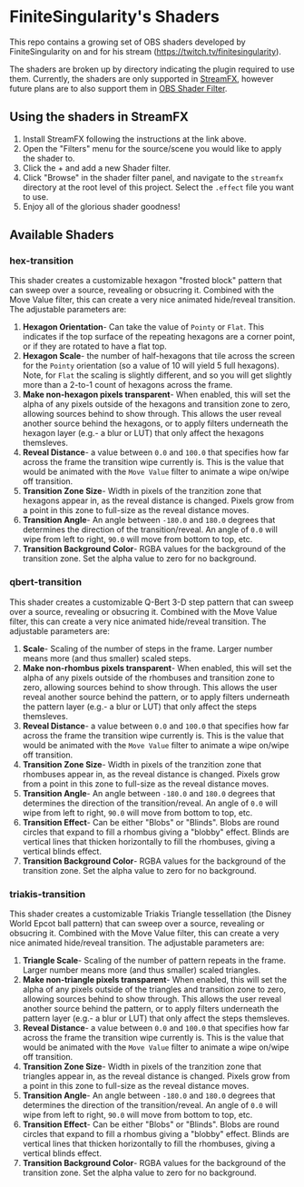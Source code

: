 # FiniteSingularity's Shaders

This repo contains a growing set of OBS shaders developed by FiniteSingularity on and for his stream (https://twitch.tv/finitesingularity).

The shaders are broken up by directory indicating the plugin required to use them. Currently, the shaders are only supported in [StreamFX](https://obsproject.com/forum/resources/streamfx-for-obs%C2%AE-studio.578/), however future plans are to also support them in [OBS Shader Filter](https://obsproject.com/forum/resources/obs-shaderfilter.775/).

## Using the shaders in StreamFX

1. Install StreamFX following the instructions at the link above.
2. Open the "Filters" menu for the source/scene you would like to apply the shader to.
3. Click the + and add a new Shader filter.
4. Click "Browse" in the shader filter panel, and navigate to the `streamfx` directory at the root level of this project. Select the `.effect` file you want to use.
5. Enjoy all of the glorious shader goodness!

## Available Shaders

### hex-transition

This shader creates a customizable hexagon "frosted block" pattern that can sweep over a source, revealing or obsucring it. Combined with the Move Value filter, this can create a very nice animated hide/reveal transition. The adjustable parameters are:

1. **Hexagon Orientation**- Can take the value of `Pointy` or `Flat`. This indicates if the top surface of the repeating hexagons are a corner point, or if they are rotated to have a flat top.
2. **Hexagon Scale**- the number of half-hexagons that tile across the screen for the `Pointy` orientation (so a value of 10 will yield 5 full hexagons). Note, for `Flat` the scaling is slightly different, and so you will get slightly more than a 2-to-1 count of hexagons across the frame.
3. **Make non-hexagon pixels transparent**- When enabled, this will set the alpha of any pixels outside of the hexagons and transition zone to zero, allowing sources behind to show through. This allows the user reveal another source behind the hexagons, or to apply filters underneath the hexagon layer (e.g.- a blur or LUT) that only affect the hexagons themsleves.
4. **Reveal Distance**- a value between `0.0` and `100.0` that specifies how far across the frame the transition wipe currently is. This is the value that would be animated with the `Move Value` filter to animate a wipe on/wipe off transition.
5. **Transition Zone Size**- Width in pixels of the tranzition zone that hexagons appear in, as the reveal distance is changed. Pixels grow from a point in this zone to full-size as the reveal distance moves.
6. **Transition Angle**- An angle between `-180.0` and `180.0` degrees that determines the direction of the transition/reveal. An angle of `0.0` will wipe from left to right, `90.0` will move from bottom to top, etc.
7. **Transition Background Color**- RGBA values for the background of the transition zone. Set the alpha value to zero for no background.

### qbert-transition

This shader creates a customizable Q-Bert 3-D step pattern that can sweep over a source, revealing or obsucring it. Combined with the Move Value filter, this can create a very nice animated hide/reveal transition. The adjustable parameters are:

1. **Scale**- Scaling of the number of steps in the frame. Larger number means more (and thus smaller) scaled steps.
2. **Make non-rhombus pixels transparent**- When enabled, this will set the alpha of any pixels outside of the rhombuses and transition zone to zero, allowing sources behind to show through. This allows the user reveal another source behind the pattern, or to apply filters underneath the pattern layer (e.g.- a blur or LUT) that only affect the steps themsleves.
3. **Reveal Distance**- a value between `0.0` and `100.0` that specifies how far across the frame the transition wipe currently is. This is the value that would be animated with the `Move Value` filter to animate a wipe on/wipe off transition.
4. **Transition Zone Size**- Width in pixels of the tranzition zone that rhombuses appear in, as the reveal distance is changed. Pixels grow from a point in this zone to full-size as the reveal distance moves.
5. **Transition Angle**- An angle between `-180.0` and `180.0` degrees that determines the direction of the transition/reveal. An angle of `0.0` will wipe from left to right, `90.0` will move from bottom to top, etc.
6. **Transition Effect**- Can be either "Blobs" or "Blinds". Blobs are round circles that expand to fill a rhombus giving a "blobby" effect. Blinds are vertical lines that thicken horizontally to fill the rhombuses, giving a vertical blinds effect.
7. **Transition Background Color**- RGBA values for the background of the transition zone. Set the alpha value to zero for no background.

### triakis-transition

This shader creates a customizable Triakis Triangle tessellation (the Disney World Epcot ball pattern) that can sweep over a source, revealing or obsucring it. Combined with the Move Value filter, this can create a very nice animated hide/reveal transition. The adjustable parameters are:

1. **Triangle Scale**- Scaling of the number of pattern repeats in the frame. Larger number means more (and thus smaller) scaled triangles.
2. **Make non-triangle pixels transparent**- When enabled, this will set the alpha of any pixels outside of the triangles and transition zone to zero, allowing sources behind to show through. This allows the user reveal another source behind the pattern, or to apply filters underneath the pattern layer (e.g.- a blur or LUT) that only affect the steps themsleves.
3. **Reveal Distance**- a value between `0.0` and `100.0` that specifies how far across the frame the transition wipe currently is. This is the value that would be animated with the `Move Value` filter to animate a wipe on/wipe off transition.
4. **Transition Zone Size**- Width in pixels of the tranzition zone that triangles appear in, as the reveal distance is changed. Pixels grow from a point in this zone to full-size as the reveal distance moves.
5. **Transition Angle**- An angle between `-180.0` and `180.0` degrees that determines the direction of the transition/reveal. An angle of `0.0` will wipe from left to right, `90.0` will move from bottom to top, etc.
6. **Transition Effect**- Can be either "Blobs" or "Blinds". Blobs are round circles that expand to fill a rhombus giving a "blobby" effect. Blinds are vertical lines that thicken horizontally to fill the rhombuses, giving a vertical blinds effect.
7. **Transition Background Color**- RGBA values for the background of the transition zone. Set the alpha value to zero for no background.
